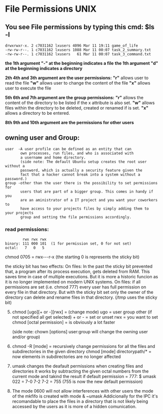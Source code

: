 # File Permissions UNIX

## You see File permissions by typing this cmd: $ls -l
```
drwxrwxr-x. 2 c7031162 lxusers 4096 Mar 11 19:11 game_of_life
-rw-rw-r--. 1 c7031162 lxusers 1088 Mar 11 00:07 task_2_summary.txt
-rw-rw-r--. 1 c7031162 lxusers   61 Mar 11 00:07 task_3_command.txt
```

**the 1th argument "-" at the beginning indicates a file**
**the 1th argument "d" at the beginning indicates a directory**

**2th 4th and 3th argument are the user permissions:**
    **"r"** allows user to read the file
    **"w"** allows user to change the content of the file
    **"x"** allows user to execute the file

**5th 6th and 7th argument are the group permissions:**
    **"r"** allows the content  of the directory to be listed if the x
            attribute is also set.
    **"w"** allows files within the directory to be deleted, created or renamed if 
            is set.
    **"x"** allows a directory to be entered.

**8th 9th and 10th argument are the permissions for other users**

## owning user and Group:
    user  -A user profile can be defined as an entity that can
           own processes, run files, and who is associated with
           a username and home directory.
           (side note: The default Ubuntu setup creates the root user without a
           password, which is actually a security feature given the
           fact that a hacker cannot break into a system without a password.)
    group -other than the user there is the possibility to set permissions for
           users that are part of a bigger group. This comes in handy if you
           are an aministrator of a IT project and you want your coworkers to
           have access to your projects files by simply adding them to your projects
           group and setting the file permissions accordingly.

### read permissions:
```
        rwx rwx rwx
binary: 111 000 101  (1 for permission set, 0 for not set)
octal:   7   0   5
```

chmod 0705 = rwx---r-x (the starting 0 is represents the sticky bit)

the sticky bit has two effects:
On files: In the past the sticky bit prevented that, a program after its process
          execution, gets deleted from RAM. This saves time in case of multiple
          executions.
          But it is more a historic funcion as it is no longer implemented
          on modern UNIX systems.
On files: if all permissions are set (i.e. chmod 777) every user has full 
          permission on every file in that directory. But with the sticky bit
          set only the owner of the directory can delete and rename files in
          that directory. (/tmp uses the sticky bit)

5) chmod [ugo][+ or -][rwx] <file or dir> = (change mode)
            ugo = user group other (if not specified all get selected)
            + or - = set or unset
            rwx = you want to set
   chmod [octal permission] <file or dir> = is obviously a lot faster

   (side note: chown [options] user:group <file or dir> will change the owning user and/or
    group)

6) chmod -R [mode] <directorypath> = recursively change permissions for all the
                                     files and subdirectories in the given directory
   chmod [mode] directorypath/* = now elements in subdirectories are no longer affected

7) umask changes the deafault permissions when creating files and directories
   it works by subtracting the given octal numbers from the current mode and takind the result
    if default permission = 777:
    $ umask 022 = 7-0 7-2 7-2 = 755 (755 is now the new default permission)

8) The mode 0600 will not allow interferences with other users
    the mode of the mkfifo is created with mode & ~umask
   Addicionally for the IPC it's recomandable to place the files in 
   a directory that is not likely being accessed by the users
   as it is more of a hidden comunication.
